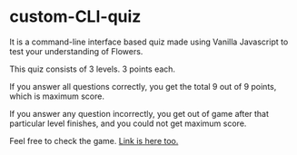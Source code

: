 # custom-CLI-quiz

  It is a command-line interface based quiz made using Vanilla Javascript to test your understanding of Flowers.
  
  This quiz consists of 3 levels. 3 points each. 
  
  If you answer all questions correctly, you get the total 9 out of 9 points, which is maximum score.
  
  If you answer any question incorrectly, you get out of game after that particular level finishes, and you could not get maximum score. 
  
  Feel free to check the game. [Link is here too.](https://repl.it/@simrananand/ex14?embed=1&output=1#index.js)
  
